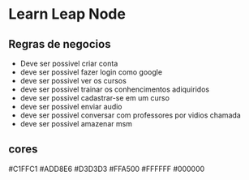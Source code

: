 # Learn Leap Node


## Regras de negocios 

* Deve ser possivel criar conta
* deve ser possivel fazer login como google
* deve ser possivel ver os cursos 
* deve ser possivel trainar os conhencimentos adiquiridos 
* deve ser possivel cadastrar-se em um curso 
* deve ser possivel enviar audio 
* deve ser possivel conversar com professores por vidios chamada 
* deve ser possivel amazenar msm 

## cores 
#C1FFC1
#ADD8E6
#D3D3D3 
#FFA500
#FFFFFF
#000000

